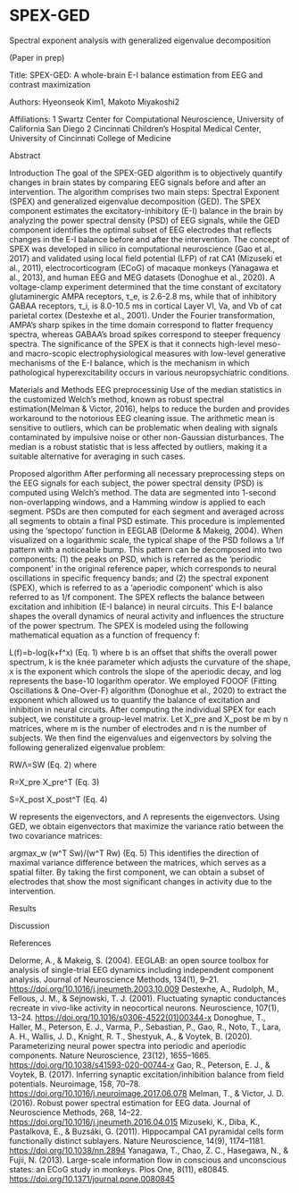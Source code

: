 # SPEX-GED
Spectral exponent analysis with generalized eigenvalue decomposition

(Paper in prep)

Title: SPEX-GED: A whole-brain E-I balance estimation from EEG and contrast maximization

Authors: Hyeonseok Kim1, Makoto Miyakoshi2

Affiliations:
1 Swartz Center for Computational Neuroscience, University of California San Diego
2 Cincinnati Children’s Hospital Medical Center, University of Cincinnati College of Medicine

Abstract

Introduction
The goal of the SPEX-GED algorithm is to objectively quantify changes in brain states by comparing EEG signals before and after an intervention. The algorithm comprises two main steps: Spectral Exponent (SPEX) and generalized eigenvalue decomposition (GED). The SPEX component estimates the excitatory-inhibitory (E-I) balance in the brain by analyzing the power spectral density (PSD) of EEG signals, while the GED component identifies the optimal subset of EEG electrodes that reflects changes in the E-I balance before and after the intervention. 
The concept of SPEX was developed in silico in computational neuroscience (Gao et al., 2017) and validated using local field potential (LFP) of rat CA1 (Mizuseki et al., 2011), electrocorticogram (ECoG) of macaque monkeys (Yanagawa et al., 2013), and human EEG and MEG datasets (Donoghue et al., 2020). A voltage-clamp experiment determined that the time constant of excitatory glutaminergic AMPA receptors, τ_e, is 2.6-2.8 ms, while that of inhibitory GABAA receptors, τ_i, is 8.0-10.5 ms in cortical Layer VI, Va, and Vb of cat parietal cortex (Destexhe et al., 2001). Under the Fourier transformation, AMPA’s sharp spikes in the time domain correspond to flatter frequency spectra, whereas GABAA’s broad spikes correspond to steeper frequency spectra. The significance of the SPEX is that it connects high-level meso- and macro-scopic electrophysiological measures with low-level generative mechanisms of the E-I balance, which is the mechanism in which pathological hyperexcitability occurs in various neuropsychiatric conditions.

Materials and Methods
EEG preprocessinig
Use of the median statistics in the customized Welch’s method, known as robust spectral estimation(Melman & Victor, 2016), helps to reduce the burden and provides workaround to the notorious EEG cleaning issue. The arithmetic mean is sensitive to outliers, which can be problematic when dealing with signals contaminated by impulsive noise or other non-Gaussian disturbances. The median is a robust statistic that is less affected by outliers, making it a suitable alternative for averaging in such cases.

Proposed algorithm
After performing all necessary preprocessing steps on the EEG signals for each subject, the power spectral density (PSD) is computed using Welch’s method. The data are segmented into 1-second non-overlapping windows, and a Hamming window is applied to each segment. PSDs are then computed for each segment and averaged across all segments to obtain a final PSD estimate. This procedure is implemented using the ‘spectopo’ function in EEGLAB (Delorme & Makeig, 2004). When visualized on a logarithmic scale, the typical shape of the PSD follows a 1/f pattern with a noticeable bump. This pattern can be decomposed into two components: (1) the peaks on PSD, which is referred as the ‘periodic component’ in the original reference paper, which corresponds to neural oscillations in specific frequency bands; and (2) the spectral exponent (SPEX), which is referred to as a ‘aperiodic component’ which is also referred to as 1/f component. The SPEX reflects the balance between excitation and inhibition (E-I balance) in neural circuits. This E-I balance shapes the overall dynamics of neural activity and influences the structure of the power spectrum.
The SPEX is modeled using the following mathematical equation as a function of frequency f: 

L(f)=b-log⁡(k+f^x)
(Eq. 1)
where b is an offset that shifts the overall power spectrum, k is the knee parameter which adjusts the curvature of the shape, x is the exponent which controls the slope of the aperiodic decay, and log represents the base-10 logarithm operator. 
We employed FOOOF (Fitting Oscillations & One-Over-F) algorithm (Donoghue et al., 2020) to extract the exponent which allowed us to quantify the balance of excitation and inhibition in neural circuits. After computing the individual SPEX for each subject, we constitute a group-level matrix. Let X_pre and X_post be m by n matrices, where m is the number of electrodes and n is the number of subjects. We then find the eigenvalues and eigenvectors by solving the following generalized eigenvalue problem:

RWΛ=SW
(Eq. 2)
where

R=X_pre X_pre^T
(Eq. 3)

S=X_post X_post^T
(Eq. 4)

W represents the eigenvectors, and Λ represents the eigenvectors. Using GED, we obtain eigenvectors that maximize the variance ratio between the two covariance matrices: 

argmax_w  (w^T Sw)/(w^T Rw)
(Eq. 5)
This identifies the direction of maximal variance difference between the matrices, which serves as a spatial filter. By taking the first component, we can obtain a subset of electrodes that show the most significant changes in activity due to the intervention.

Results

Discussion

References
 
Delorme, A., & Makeig, S. (2004). EEGLAB: an open source toolbox for analysis of single-trial EEG dynamics including independent component analysis. Journal of Neuroscience Methods, 134(1), 9–21. https://doi.org/10.1016/j.jneumeth.2003.10.009
Destexhe, A., Rudolph, M., Fellous, J. M., & Sejnowski, T. J. (2001). Fluctuating synaptic conductances recreate in vivo-like activity in neocortical neurons. Neuroscience, 107(1), 13–24. https://doi.org/10.1016/s0306-4522(01)00344-x
Donoghue, T., Haller, M., Peterson, E. J., Varma, P., Sebastian, P., Gao, R., Noto, T., Lara, A. H., Wallis, J. D., Knight, R. T., Shestyuk, A., & Voytek, B. (2020). Parameterizing neural power spectra into periodic and aperiodic components. Nature Neuroscience, 23(12), 1655–1665. https://doi.org/10.1038/s41593-020-00744-x
Gao, R., Peterson, E. J., & Voytek, B. (2017). Inferring synaptic excitation/inhibition balance from field potentials. Neuroimage, 158, 70–78. https://doi.org/10.1016/j.neuroimage.2017.06.078
Melman, T., & Victor, J. D. (2016). Robust power spectral estimation for EEG data. Journal of Neuroscience Methods, 268, 14–22. https://doi.org/10.1016/j.jneumeth.2016.04.015
Mizuseki, K., Diba, K., Pastalkova, E., & Buzsáki, G. (2011). Hippocampal CA1 pyramidal cells form functionally distinct sublayers. Nature Neuroscience, 14(9), 1174–1181. https://doi.org/10.1038/nn.2894
Yanagawa, T., Chao, Z. C., Hasegawa, N., & Fujii, N. (2013). Large-scale information flow in conscious and unconscious states: an ECoG study in monkeys. Plos One, 8(11), e80845. https://doi.org/10.1371/journal.pone.0080845 

